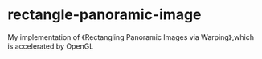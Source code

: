 # rectangle-panoramic-image
My implementation of 《Rectangling Panoramic Images via Warping》,which is accelerated by OpenGL
